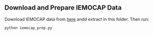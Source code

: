 ## Download and Prepare IEMOCAP Data

Download IEMOCAP data from [here](https://sail.usc.edu/iemocap/) andd extract in this folder. Then run:  

```
python iemocap_prep.py
```
